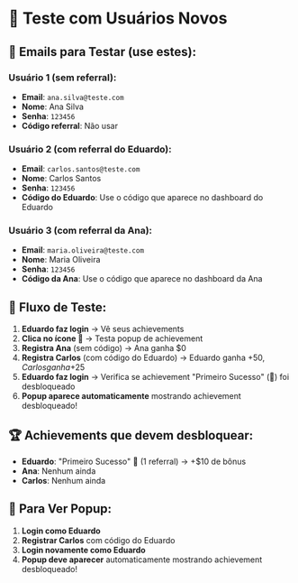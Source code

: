 # 🧪 Teste com Usuários Novos

## 📧 Emails para Testar (use estes):

### **Usuário 1 (sem referral):**
- **Email**: `ana.silva@teste.com`
- **Nome**: Ana Silva
- **Senha**: `123456`
- **Código referral**: Não usar

### **Usuário 2 (com referral do Eduardo):**
- **Email**: `carlos.santos@teste.com`
- **Nome**: Carlos Santos
- **Senha**: `123456`
- **Código do Eduardo**: Use o código que aparece no dashboard do Eduardo

### **Usuário 3 (com referral da Ana):**
- **Email**: `maria.oliveira@teste.com`
- **Nome**: Maria Oliveira
- **Senha**: `123456`
- **Código da Ana**: Use o código que aparece no dashboard da Ana

## 🎯 **Fluxo de Teste:**

1. **Eduardo faz login** → Vê seus achievements
2. **Clica no ícone 🔔** → Testa popup de achievement
3. **Registra Ana** (sem código) → Ana ganha $0
4. **Registra Carlos** (com código do Eduardo) → Eduardo ganha +$50, Carlos ganha +$25
5. **Eduardo faz login** → Verifica se achievement "Primeiro Sucesso" (🎯) foi desbloqueado
6. **Popup aparece automaticamente** mostrando achievement desbloqueado!

## 🏆 **Achievements que devem desbloquear:**

- **Eduardo**: "Primeiro Sucesso" 🎯 (1 referral) → +$10 de bônus
- **Ana**: Nenhum ainda
- **Carlos**: Nenhum ainda

## 🔔 **Para Ver Popup:**

1. **Login como Eduardo**
2. **Registrar Carlos** com código do Eduardo
3. **Login novamente como Eduardo**
4. **Popup deve aparecer** automaticamente mostrando achievement desbloqueado!
